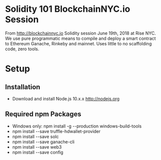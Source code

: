 # Solidity 101 BlockchainNYC.io Session

From http://blockchainnyc.io Solidity session June 19th, 2018 at Rise NYC. We use pure programmatic means to compile and deploy a smart contract to Ethereum Ganache, Rinkeby and mainnet. Uses little to no scaffolding code, zero tools. 

# Setup

## Installation

* Download and install Node.js 10.x.x http://nodejs.org

## Required npm Packages

* Windows only: npm install -g --production windows-build-tools
* npm install --save truffle-hdwallet-provider
* npm install --save solc
* npm install --save ganache-cli
* npm install --save web3
* npm install --save config
